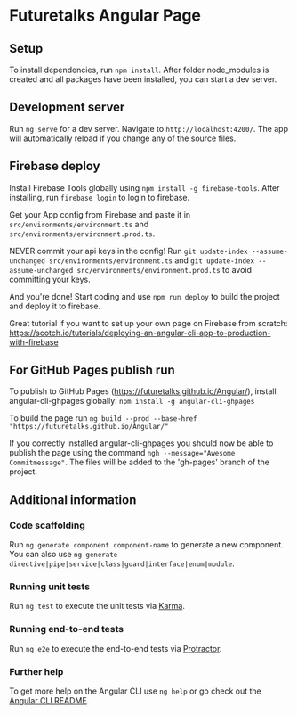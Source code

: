 # Futuretalks Angular Page

## Setup

To install dependencies, run `npm install`. After folder node_modules is created and all packages have been installed, you can start a dev server.

## Development server

Run `ng serve` for a dev server. Navigate to `http://localhost:4200/`. The app will automatically reload if you change any of the source files.


## Firebase deploy

Install Firebase Tools globally using `npm install -g firebase-tools`. After installing, run `firebase login` to login to firebase.

Get your App config from Firebase and paste it in `src/environments/environment.ts` and `src/environments/environment.prod.ts`.

NEVER commit your api keys in the config! Run `git update-index --assume-unchanged src/environments/environment.ts` and `git update-index --assume-unchanged src/environments/environment.prod.ts` to avoid committing your keys.

And you're done! Start coding and use `npm run deploy` to build the project and deploy it to firebase.

Great tutorial if you want to set up your own page on Firebase from scratch: https://scotch.io/tutorials/deploying-an-angular-cli-app-to-production-with-firebase 


## For GitHub Pages publish run

To publish to GitHub Pages (https://futuretalks.github.io/Angular/), install angular-cli-ghpages globally: `npm install -g angular-cli-ghpages`

To build the page run `ng build --prod --base-href "https://futuretalks.github.io/Angular/"`

If you correctly installed angular-cli-ghpages you should now be able to publish the page using the command `ngh --message="Awesome Commitmessage"`. The files will be added to the 'gh-pages' branch of the project.





## Additional information

### Code scaffolding

Run `ng generate component component-name` to generate a new component. You can also use `ng generate directive|pipe|service|class|guard|interface|enum|module`.


### Running unit tests

Run `ng test` to execute the unit tests via [Karma](https://karma-runner.github.io).

### Running end-to-end tests

Run `ng e2e` to execute the end-to-end tests via [Protractor](http://www.protractortest.org/).

### Further help

To get more help on the Angular CLI use `ng help` or go check out the [Angular CLI README](https://github.com/angular/angular-cli/blob/master/README.md).
